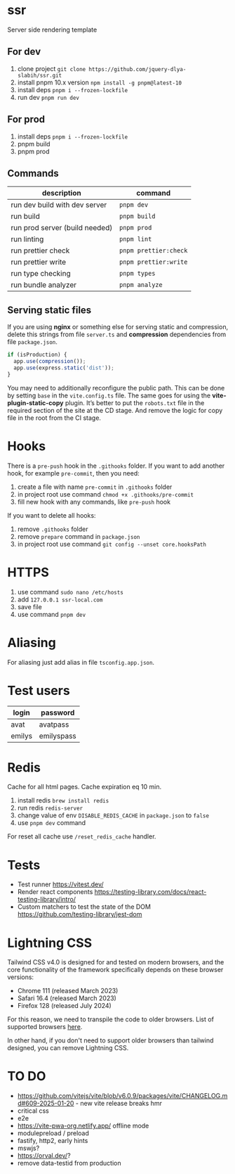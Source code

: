 # ssr

Server side rendering template

## For dev

1. clone project `git clone https://github.com/jquery-dlya-slabih/ssr.git`
2. install pnpm 10.x version `npm install -g pnpm@latest-10`
3. install deps `pnpm i --frozen-lockfile`
4. run dev `pnpm run dev`

## For prod

1. install deps `pnpm i --frozen-lockfile`
2. pnpm build
3. pnpm prod

## Commands

| description                    | command               |
| ------------------------------ | --------------------- |
| run dev build with dev server  | `pnpm dev`            |
| run build                      | `pnpm build`          |
| run prod server (build needed) | `pnpm prod`           |
| run linting                    | `pnpm lint`           |
| run prettier check             | `pnpm prettier:check` |
| run prettier write             | `pnpm prettier:write` |
| run type checking              | `pnpm types`          |
| run bundle analyzer            | `pnpm analyze`        |

## Serving static files

If you are using **nginx** or something else for serving static and compression, delete this strings from file `server.ts` and **compression** dependencies from file `package.json`.

```ts
if (isProduction) {
  app.use(compression());
  app.use(express.static('dist'));
}
```

You may need to additionally reconfigure the public path. This can be done by setting `base` in the `vite.config.ts` file.
The same goes for using the **vite-plugin-static-copy** plugin. It’s better to put the `robots.txt` file in the required section of the site at the CD stage. And remove the logic for copy file in the root from the CI stage.

# Hooks

There is a `pre-push` hook in the `.githooks` folder. If you want to add another hook, for example `pre-commit`, then you need:

1. create a file with name `pre-commit` in `.githooks` folder
2. in project root use command `chmod +x .githooks/pre-commit`
3. fill new hook with any commands, like `pre-push` hook

If you want to delete all hooks:

1. remove `.githooks` folder
2. remove `prepare` command in `package.json`
3. in project root use command `git config --unset core.hooksPath`

# HTTPS

1. use command `sudo nano /etc/hosts`
2. add `127.0.0.1 ssr-local.com`
3. save file
4. use command `pnpm dev`

# Aliasing

For aliasing just add alias in file `tsconfig.app.json`.

# Test users

| login  | password   |
| ------ | ---------- |
| avat   | avatpass   |
| emilys | emilyspass |

# Redis

Cache for all html pages. Cache expiration eq 10 min.

1. install redis `brew install redis`
2. run redis `redis-server`
3. change value of env `DISABLE_REDIS_CACHE` in `package.json` to `false`
4. use `pnpm dev` command

For reset all cache use `/reset_redis_cache` handler.

# Tests

- Test runner https://vitest.dev/
- Render react components https://testing-library.com/docs/react-testing-library/intro/
- Custom matchers to test the state of the DOM https://github.com/testing-library/jest-dom

# Lightning CSS

Tailwind CSS v4.0 is designed for and tested on modern browsers, and the core functionality of the framework
specifically depends on these browser versions:

- Chrome 111 (released March 2023)
- Safari 16.4 (released March 2023)
- Firefox 128 (released July 2024)

For this reason, we need to transpile the code to older browsers. List of supported browsers
[here](https://browserslist.dev/?q=ZGVmYXVsdHMgYW5kIGZ1bGx5IHN1cHBvcnRzIGVzNi1tb2R1bGU%3D).

In other hand, if you don't need to support older browsers than tailwind designed, you can remove Lightning CSS.

# TO DO

- https://github.com/vitejs/vite/blob/v6.0.9/packages/vite/CHANGELOG.md#609-2025-01-20 - new vite release breaks hmr
- critical css
- e2e
- https://vite-pwa-org.netlify.app/ offline mode
- modulepreload / preload
- fastify, http2, early hints
- mswjs?
- https://orval.dev/?
- remove data-testid from production
